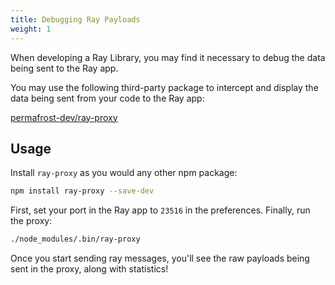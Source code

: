 ```yaml
---
title: Debugging Ray Payloads
weight: 1
---
```


When developing a Ray Library, you may find it necessary to debug the data being sent to the Ray app.

You may use the following third-party package to intercept and display the data being sent from your code to the Ray app:

[permafrost-dev/ray-proxy](https://github.com/permafrost-dev/ray-proxy)

## Usage

Install `ray-proxy` as you would any other npm package:

```bash
npm install ray-proxy --save-dev
```

First, set your port in the Ray app to `23516` in the preferences. Finally, run the proxy:

```bash
./node_modules/.bin/ray-proxy
```

Once you start sending ray messages, you'll see the raw payloads being sent in the proxy, along with statistics!
